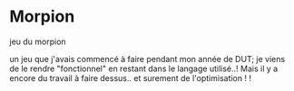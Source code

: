# Morpion
jeu du morpion

un jeu que j'avais commencé à faire pendant mon année de DUT; je viens de le rendre "fonctionnel" en restant dans le langage utilisé..!
Mais il y a encore du travail à faire dessus.. et surement de l'optimisation ! !